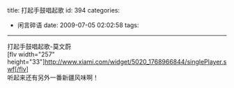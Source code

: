 title: 打起手鼓唱起歌
id: 394
categories:
  - 闲言碎语
date: 2009-07-05 02:02:58
tags:
---

打起手鼓唱起歌-莫文蔚
</br>[flv width=&quot;257&quot; height=&quot;33&quot;]http://www.xiami.com/widget/5020_1768966844/singlePlayer.swf[/flv]
</br>听起来还有另外一番新疆风味啊！